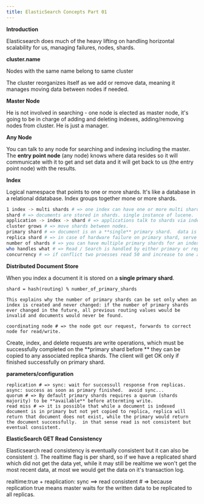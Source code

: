 ```yaml
---
title: ElasticSearch Concepts Part 01
---
```

**Introduction**

Elasticsearch does much of the heavy lifting on handling horizontal scalability for us, managing failures, nodes, shards.  

**cluster.name**

Nodes with the same name belong to same cluster

The cluster reorganizes itself as we add or remove data, meaning it manages moving data between nodes if needed.

**Master Node**

He is not involved in searching - one node is elected as master node, it's going to be in charge of adding and deleting indexes, adding/removing nodes from cluster.  He is just a manager.

**Any Node**

You can talk to any node for searching and indexing including the master.  The **entry point node** (any node) knows where data resides so it will communicate with it to get and set data and it will get back to us (the entry point node) with the results.

**Index**

Logical namespace that points to one or more shards.  It's like a database in a relational ddatabase.  Index groups together mone or more shards.

```bash
1 index -> multi shards # => one index can have one or more multi shards it's like a database.
shard # => documents are stored in shards. single instance of lucene.  a complete search engine in it's own right.
application -> index -> shard # => applications talk to shards via indexes which are logical namespaces pointers to shards.
cluster grows # => move shards between nodes.
primary shard # => document is on a **single** primary shard.  data is only on one primary shard.
replica shard # => in case of hardware failure on primary shard, serve read requests (read/get).
number of shards # => you can have multiple primary shards for an index.
who handles what # => Read / Search is handled by either primary or replica, the more copies the higher the throughput.
concurrency # => if conflict two proesses read 50 and increase to one and store we can end up with 51 and not 52. elasticsearch is using optimistic concurrency control (versioning).
```

**Distributed Document Store**

When you index a document it is stored on a **single primary shard**.

```shard = hash(routing) % number_of_primary_shards```

```
This explains why the number of primary shards can be set only when an index is created and never changed: if the number of primary shards ever changed in the future, all previous routing values would be invalid and documents would never be found.
```

```
coordinating node # => the node got our request, forwards to correct node for read/write.
```

Create, index, and delete requests are write operations, which must be successfully completed on the **primary shard before ** they can be copied to any associated replica shards.  The client will get OK only if finished successfully on primary shard.

**parameters/configuration**

```
replication # => sync: wait for successull response from replicas.  async: success as soon as primary finished.  avoid sync...
quorum # => By default primary shards requires a quorum (shards majority) to be **available** before attermting write.
read miss # => it is possible that while a document is indexed document is in primary but not yet copied to replica, replica will return that document does not exist, while the primary would return the document successfully.  in that sense read is not consistent but eventual consistent.
```

**ElasticSearch GET Read Consistency**

Elasticsearch read consistency is eventually consistent but it can also be consistent :).  The realtime flag is per shard, so if we have a replicated shard which did not get the data yet, while it may still be realtime we won't get the most recent data, at most we would get the data on it's transaction log.

realtime:true + reaplication: sync ==> read consistent # => because replication true means master waits for the written data to be replicated to all replicas.


